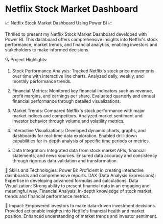 # Netflix Stock Market Dashboard

📈 Netflix Stock Market Dashboard Using Power BI 📈

Thrilled to present my Netflix Stock Market Dashboard developed with Power BI. This dashboard offers comprehensive insights into Netflix's stock performance, market trends, and financial analytics, enabling investors and stakeholders to make informed decisions.

🔍 Project Highlights:
1. Stock Performance Analysis:
Tracked Netflix's stock price movements over time with interactive line charts. Analyzed daily, weekly, and monthly performance trends.

2. Financial Metrics:
Monitored key financial indicators such as revenue, profit margins, and earnings per share. Evaluated quarterly and annual financial performance through detailed visualizations.

3. Market Trends:
Compared Netflix's stock performance with major market indices and competitors. Analyzed market sentiment and investor behavior through volume and volatility metrics.

4. Interactive Visualizations:
Developed dynamic charts, graphs, and dashboards for real-time data exploration. Enabled drill-down capabilities for in-depth analysis of specific time periods or metrics.

5. Data Integration:
Integrated data from stock market APIs, financial statements, and news sources. Ensured data accuracy and consistency through rigorous data validation and transformation.

💼 Skills and Technologies:
Power BI: Proficient in creating interactive dashboards and comprehensive reports.
DAX (Data Analysis Expressions): Expertise in developing advanced formulas and calculations.
Data Visualization: Strong ability to present financial data in an engaging and meaningful way.
Financial Analysis: In-depth knowledge of stock market trends and financial performance metrics.

🌟 Impact:
Empowered investors to make data-driven investment decisions.
Provided actionable insights into Netflix's financial health and market position.
Enhanced understanding of market trends and investor sentiment.
